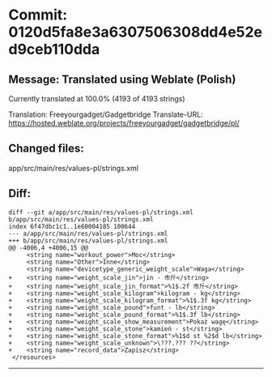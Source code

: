 # Commit: 0120d5fa8e3a6307506308dd4e52ed9ceb110dda
## Message: Translated using Weblate (Polish)

Currently translated at 100.0% (4193 of 4193 strings)

Translation: Freeyourgadget/Gadgetbridge
Translate-URL: https://hosted.weblate.org/projects/freeyourgadget/gadgetbridge/pl/
## Changed files:
app/src/main/res/values-pl/strings.xml

## Diff:
```
diff --git a/app/src/main/res/values-pl/strings.xml b/app/src/main/res/values-pl/strings.xml
index 6f47dbc1c1..1e60004185 100644
--- a/app/src/main/res/values-pl/strings.xml
+++ b/app/src/main/res/values-pl/strings.xml
@@ -4006,4 +4006,15 @@
     <string name="workout_power">Moc</string>
     <string name="Other">Inne</string>
     <string name="devicetype_generic_weight_scale">Waga</string>
+    <string name="weight_scale_jin">jin - 市斤</string>
+    <string name="weight_scale_jin_format">%1$.2f 市斤</string>
+    <string name="weight_scale_kilogram">kilogram - kg</string>
+    <string name="weight_scale_kilogram_format">%1$.3f kg</string>
+    <string name="weight_scale_pound">funt - lb</string>
+    <string name="weight_scale_pound_format">%1$.3f lb</string>
+    <string name="weight_scale_show_measurement">Pokaż wagę</string>
+    <string name="weight_scale_stone">kamień - st</string>
+    <string name="weight_scale_stone_format">%1$d st %2$d lb</string>
+    <string name="weight_scale_unknown">\???.??? ??</string>
+    <string name="record_data">Zapisz</string>
 </resources>
```
-----------------------------------
